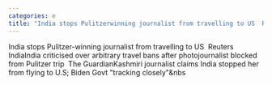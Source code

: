```yaml
---
categories: e
title: "India stops Pulitzerwinning journalist from travelling to US  Reuters India"
---
```

India stops Pulitzer-winning journalist from travelling to US&nbsp;&nbsp;Reuters IndiaIndia criticised over arbitrary travel bans after photojournalist blocked from Pulitzer trip&nbsp;&nbsp;The GuardianKashmiri journalist claims India stopped her from flying to U.S; Biden Govt "tracking closely"&nbs